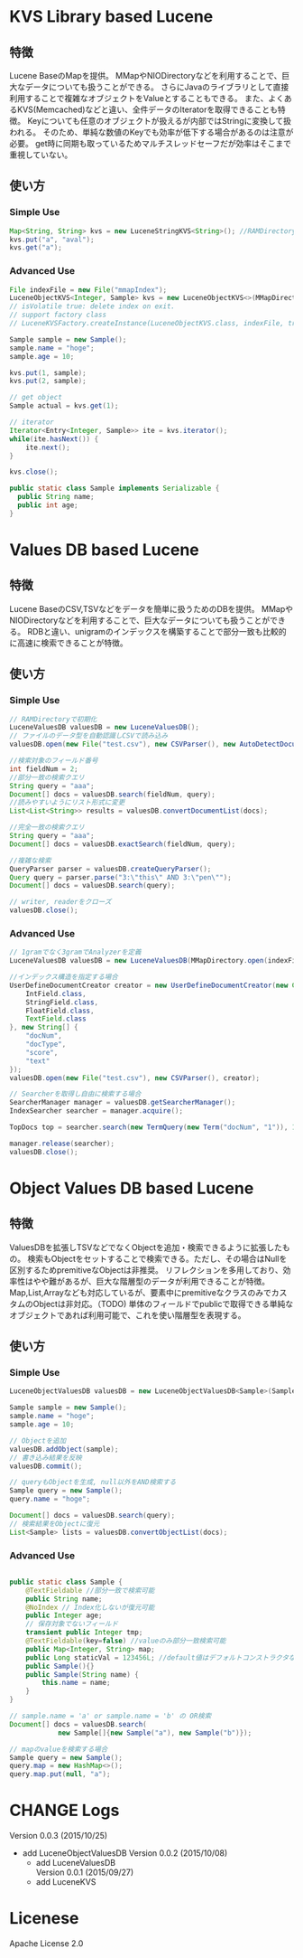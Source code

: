 # KVS Library based Lucene
## 特徴

Lucene BaseのMapを提供。
MMapやNIODirectoryなどを利用することで、巨大なデータについても扱うことができる。
さらにJavaのライブラリとして直接利用することで複雑なオブジェクトをValueとすることもできる。
また、よくあるKVS(Memcached)などと違い、全件データのIteratorを取得できることも特徴。
Keyについても任意のオブジェクトが扱えるが内部ではStringに変換して扱われる。
そのため、単純な数値のKeyでも効率が低下する場合があるのは注意が必要。
get時に同期も取っているためマルチスレッドセーフだが効率はそこまで重視していない。

## 使い方
### Simple Use

```Java
Map<String, String> kvs = new LuceneStringKVS<String>(); //RAMDirectory
kvs.put("a", "aval");
kvs.get("a");
```

### Advanced Use
```Java
File indexFile = new File("mmapIndex");
LuceneObjectKVS<Integer, Sample> kvs = new LuceneObjectKVS<>(MMapDirectory.open(indexFile), indexFile, true);
// isVolatile true: delete index on exit.
// support factory class
// LuceneKVSFactory.createInstance(LuceneObjectKVS.class, indexFile, true, true);

Sample sample = new Sample();
sample.name = "hoge";
sample.age = 10;

kvs.put(1, sample);
kvs.put(2, sample);

// get object
Sample actual = kvs.get(1);

// iterator
Iterator<Entry<Integer, Sample>> ite = kvs.iterator();
while(ite.hasNext()) {
	ite.next();
}

kvs.close();

public static class Sample implements Serializable {
  public String name;
  public int age;
}
```

# Values DB based Lucene
## 特徴

Lucene BaseのCSV,TSVなどをデータを簡単に扱うためのDBを提供。
MMapやNIODirectoryなどを利用することで、巨大なデータについても扱うことができる。
RDBと違い、unigramのインデックスを構築することで部分一致も比較的に高速に検索できることが特徴。

## 使い方
### Simple Use

```Java
// RAMDirectoryで初期化
LuceneValuesDB valuesDB = new LuceneValuesDB();
// ファイルのデータ型を自動認識しCSVで読み込み
valuesDB.open(new File("test.csv"), new CSVParser(), new AutoDetectDocumentCreator());

//検索対象のフィールド番号
int fieldNum = 2;
//部分一致の検索クエリ
String query = "aaa";
Document[] docs = valuesDB.search(fieldNum, query);
//読みやすいようにリスト形式に変更
List<List<String>> results = valuesDB.convertDocumentList(docs);

//完全一致の検索クエリ
String query = "aaa";
Document[] docs = valuesDB.exactSearch(fieldNum, query);

//複雑な検索
QueryParser parser = valuesDB.createQueryParser();
Query query = parser.parse("3:\"this\" AND 3:\"pen\"");
Document[] docs = valuesDB.search(query);

// writer, readerをクローズ
valuesDB.close();

```

### Advanced Use

```Java
// 1gramでなく3gramでAnalyzerを定義
LuceneValuesDB valuesDB = new LuceneValuesDB(MMapDirectory.open(indexFile), indexFile, false, new NgramAnalyzer(3, LuceneValuesDB.LUCENE_VERSION));

//インデックス構造を指定する場合
UserDefineDocumentCreator creator = new UserDefineDocumentCreator(new Class[] {
	IntField.class,
	StringField.class,
	FloatField.class,
	TextField.class
}, new String[] {
	"docNum",
	"docType",
	"score",
	"text"
});
valuesDB.open(new File("test.csv"), new CSVParser(), creator);

// Searcherを取得し自由に検索する場合
SearcherManager manager = valuesDB.getSearcherManager();
IndexSearcher searcher = manager.acquire();

TopDocs top = searcher.search(new TermQuery(new Term("docNum", "1")), 10);

manager.release(searcher);
valuesDB.close();

```

# Object Values DB based Lucene
## 特徴

ValuesDBを拡張しTSVなどでなくObjectを追加・検索できるように拡張したもの。
検索もObjectをセットすることで検索できる。ただし、その場合はNullを区別するためpremitiveなObjectは非推奨。
リフレクションを多用しており、効率性はやや難があるが、巨大な階層型のデータが利用できることが特徴。
Map,List,Arrayなども対応しているが、要素中にpremitiveなクラスのみでカスタムのObjectは非対応。（TODO)
単体のフィールドでpublicで取得できる単純なオブジェクトであれば利用可能で、これを使い階層型を表現する。

## 使い方
### Simple Use

```Java
LuceneObjectValuesDB valuesDB = new LuceneObjectValuesDB<Sample>(Sample.class);

Sample sample = new Sample();
sample.name = "hoge";
sample.age = 10;

// Objectを追加
valuesDB.addObject(sample);
// 書き込み結果を反映
valuesDB.commit();

// queryもObjectを生成, null以外をAND検索する
Sample query = new Sample();
query.name = "hoge";

Document[] docs = valuesDB.search(query);
// 検索結果をObjectに復元
List<Sample> lists = valuesDB.convertObjectList(docs);

```

### Advanced Use

```Java

public static class Sample {
	@TextFieldable //部分一致で検索可能
	public String name;
	@NoIndex // Index化しないが復元可能
	public Integer age;
	// 保存対象でないフィールド
	transient public Integer tmp;
	@TextFieldable(key=false) //valueのみ部分一致検索可能
	public Map<Integer, String> map;
	public Long staticVal = 123456L; //default値はデフォルトコンストラクタなので初期化可能
	public Sample(){}
	public Sample(String name) {
		this.name = name;
	}
}

// sample.name = 'a' or sample.name = 'b' の OR検索
Document[] docs = valuesDB.search(
			new Sample[]{new Sample("a"), new Sample("b")});

// mapのvalueを検索する場合
Sample query = new Sample();
query.map = new HashMap<>();
query.map.put(null, "a");

```

# CHANGE Logs

Version 0.0.3 (2015/10/25)
  * add LuceneObjectValuesDB
Version 0.0.2 (2015/10/08)  
 	* add LuceneValuesDB  
Version 0.0.1 (2015/09/27)  
 	* add LuceneKVS  

# Licenese
Apache License 2.0
